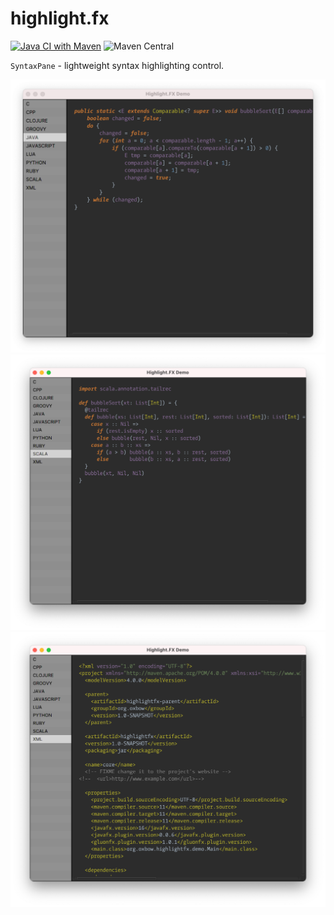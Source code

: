 # highlight.fx 
[![Java CI with Maven](https://github.com/eugener/highlight.fx/actions/workflows/maven.yml/badge.svg)](https://github.com/eugener/highlight.fx/actions/workflows/maven.yml)
![Maven Central](https://img.shields.io/maven-central/v/io.github.eugener/highlightfx)

`SyntaxPane` - lightweight syntax highlighting control.

![java](assets/java-demo.png)
![scala](assets/scala-demo.png)
![xml](assets/xml-demo.png)
